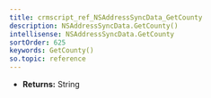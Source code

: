 ```yaml
---
title: crmscript_ref_NSAddressSyncData_GetCounty
description: NSAddressSyncData.GetCounty()
intellisense: NSAddressSyncData.GetCounty
sortOrder: 625
keywords: GetCounty()
so.topic: reference
---
```



* **Returns:** String


